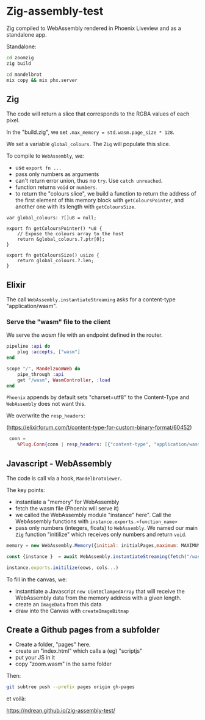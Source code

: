# Zig-assembly-test
Zig compiled to WebAssembly rendered in Phoenix Liveview and as a standalone app.

Standalone: 

```sh
cd zoomzig
zig build
```

```sh
cd mandelbrot
mix copy && mix phx.server
```

## Zig

The code will return a slice that corresponds to the RGBA values of each pixel.

In the "build.zig", we set `.max_memory = std.wasm.page_size * 128`. 

We set a variable `global_colours`. The `Zig`  will populate this slice.

To compile to `WebAssembly`, we:
- use `export fn ...`
- pass only numbers as arguments
- can't return error union, thus no `try`. Use `catch unreached`.
- function returns `void` or `numbers`.
- to return the "colours slice", we build a function to return the address of the first element of this memory block with `getColoursPointer`, and another one with its length with `getColoursSize`.

```wasm
var global_colours: ?[]u8 = null;

export fn getColoursPointer() *u8 {
    // Expose the colours array to the host
    return &global_colours.?.ptr[0];
}

export fn getColoursSize() usize {
    return global_colours.?.len;
}
```

## Elixir

The call `WebAssembly.instantiateStreaming` asks for a content-type "application/wasm".

### Serve the "wasm" file to the client

We serve the _wasm_ file with an endpoint defined in the router.

```elixir
pipeline :api do
    plug :accepts, ["wasm"]
end

scope "/", MandelzoomWeb do
    pipe_through :api
    get "/wasm", WasmController, :load
end
```

`Phoenix` appends by default sets "charset=utf8" to the Content-Type and `WebAssembly` does not want this.

We overwrite the `resp_headers`:

(<https://elixirforum.com/t/content-type-for-custom-binary-format/60452>)

```elixir
 conn = 
    %Plug.Conn{conn | resp_headers: [{"content-type", "application/wasm"} | conn.resp_headers]}
```

## Javascript - WebAssembly

The code is call via a hook, `MandelbrotViewer`.

The key points:
- instantiate a "memory" for WebAssembly
- fetch the wasm file (Phoenix will serve it)
- we called the WebAssembly module "instance" here". Call the WebAssembly functions with `instance.exports.<function_name>`
- pass only numbers (integers, floats) to `WebAssembly`. We named our main `Zig` function "initilize" which receives only numbers and return `void`. 

```js
memory = new WebAssembly.Memory({initial: initialPages,maximum: MAXIMUM_PAGES,});

const {instance }  = await WebAssembly.instantiateStreaming(fetch("/wasm"), { env: {memory}});

instance.exports.initilize(eows, cols...)
```

To fill in the canvas, we:
- instanttiate a Javascript `new Uint8ClampedArray` that will receive the WebAssembly data from the memory  address with a given length.
- create an `ImageData` from this data
- draw into the Canvas with `createImageBitmap`


## Create a Github pages from a subfolder

- Create a folder, "pages" here.
- create an "index.html" which calls a (eg) "scriptjs"
- put your JS in it
- copy "zoom.wasm" in the same folder

Then: 

```sh
git subtree push --prefix pages origin gh-pages
```

et voilà:

<https://ndrean.github.io/zig-assembly-test/>
